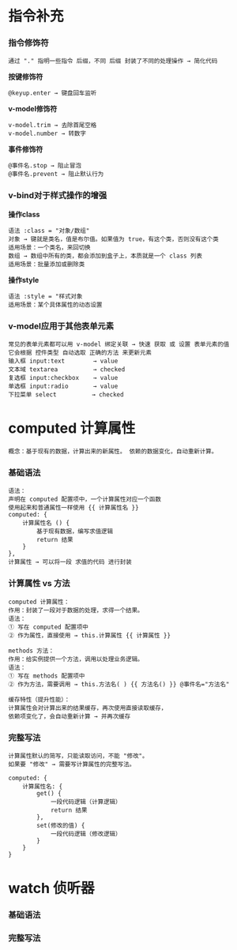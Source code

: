 # 	指令补充

### 指令修饰符

```
通过 "." 指明一些指令 后缀，不同 后缀 封装了不同的处理操作 → 简化代码
```

**按键修饰符**

```
@keyup.enter → 键盘回车监听
```

**v-model修饰符**

```
v-model.trim → 去除首尾空格
v-model.number → 转数字
```

**事件修饰符**

```
@事件名.stop → 阻止冒泡
@事件名.prevent → 阻止默认行为
```

### v-bind对于样式操作的增强

**操作class**

```
语法 :class = "对象/数组"
对象 → 键就是类名，值是布尔值。如果值为 true，有这个类，否则没有这个类
适用场景：一个类名，来回切换
数组 → 数组中所有的类，都会添加到盒子上，本质就是一个 class 列表
适用场景：批量添加或删除类
```

**操作style**

```
语法 :style = "样式对象
适用场景：某个具体属性的动态设置
```

### v-model应用于其他表单元素

```
常见的表单元素都可以用 v-model 绑定关联 → 快速 获取 或 设置 表单元素的值
它会根据 控件类型 自动选取 正确的方法 来更新元素
输入框 input:text        → value
文本域 textarea          → checked
复选框 input:checkbox    → value
单选框 input:radio       → value
下拉菜单 select          → checked
```

# computed 计算属性

```
概念：基于现有的数据，计算出来的新属性。 依赖的数据变化，自动重新计算。
```

### 基础语法

```
语法：
声明在 computed 配置项中，一个计算属性对应一个函数
使用起来和普通属性一样使用 {{ 计算属性名 }}
computed: {
	计算属性名 () {
		基于现有数据，编写求值逻辑
		return 结果
	}
},
计算属性 → 可以将一段 求值的代码 进行封装
```

### 计算属性 vs 方法

```
computed 计算属性：
作用：封装了一段对于数据的处理，求得一个结果。
语法：
① 写在 computed 配置项中
② 作为属性，直接使用 → this.计算属性 {{ 计算属性 }}
```

```
methods 方法：
作用：给实例提供一个方法，调用以处理业务逻辑。
语法：
① 写在 methods 配置项中
② 作为方法，需要调用 → this.方法名( ) {{ 方法名() }} @事件名="方法名"
```

```
缓存特性（提升性能）：
计算属性会对计算出来的结果缓存，再次使用直接读取缓存，
依赖项变化了，会自动重新计算 → 并再次缓存
```

### 完整写法

```
计算属性默认的简写，只能读取访问，不能 "修改"。
如果要 "修改" → 需要写计算属性的完整写法。
```

```
computed: {
	计算属性名: {
		get() {
			一段代码逻辑（计算逻辑）
			return 结果
		},
		set(修改的值) {
			一段代码逻辑（修改逻辑）
		}
	}
}
```

# watch 侦听器

### 基础语法

### 完整写法